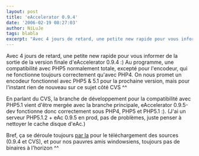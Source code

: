 ```yaml
---
layout: post
title: 'eAccelerator 0.9.4'
date: '2006-02-19 08:27:03'
author: NiLuJe
tags: blabla
excerpt: "Avec 4 jours de retard, une petite new rapide pour vous informer de la sortie de la version finale d'eAccelerator 0.9.4 :)     \n  Au programme, une compatibilité avec PHP5 normalement totale, excepté pour l'encodeur, qui ne fonctionne toujours correctement qu'avec PHP4. On nous promet un encodeur fonctionnel avec PHP5 &amp; 5.1 pour la prochaine version, mais      …"
---
```


Avec 4 jours de retard, une petite new rapide pour vous informer de la sortie de la version finale d'eAccelerator 0.9.4 :)
  Au programme, une compatibilité avec PHP5 normalement totale, excepté pour l'encodeur, qui ne fonctionne toujours correctement qu'avec PHP4. On nous promet un encodeur fonctionnel avec PHP5 &amp; 5.1 pour la prochaine version, mais pour l'instant rien de nouveau sur ce sujet côté CVS ^^

  En parlant du CVS, la branche de développement pour la compatibilité avec PHP5.1 vient d'être mergée avec la branche principale, eAccelerator 0.9.5-dev fonctionne donc correctement sous PHP4, PHP5 et PHP5.1 :). (J'ai un serveur PHP5.1.2 + eAc 0.9.5 en prod, pas de problèmes, juste penser à nettoyer le cache disque d'eAc.)

  Bref, ça se déroule toujours [par la](https://sourceforge.net/project/showfiles.php?group_id=122249) pour le téléchargement des sources (0.9.4 et CVS), et pour nos pauvres amis windowsiens, toujours pas de binaires à l'horizon ^^
